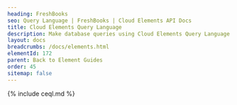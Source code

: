 ```yaml
---
heading: FreshBooks
seo: Query Language | FreshBooks | Cloud Elements API Docs
title: Cloud Elements Query Language
description: Make database queries using Cloud Elements Query Language.
layout: docs
breadcrumbs: /docs/elements.html
elementId: 172
parent: Back to Element Guides
order: 45
sitemap: false
---
```


{% include ceql.md %}
